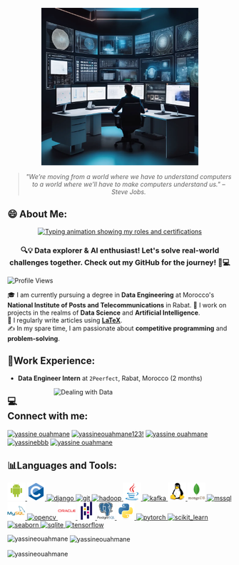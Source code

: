 <p align="center">
  <img src="https://github.com/YassineOUAHMANE/YassineOUAHMANE/blob/main/pixlr-image-generator-8577f5a3-3642-408a-8ceb-10d9118bba39.png" width="70%" />
</p>

<blockquote align="center">
  <i>"We’re moving from a world where we have to understand computers to a world where we’ll have to make computers understand us." – Steve Jobs.</i>
</blockquote>

## 😄 About Me:

<p align="center">
  <a href="https://github.com/DenverCoder1/readme-typing-svg">
    <img src="https://readme-typing-svg.herokuapp.com?lines=Welcome+to+my+Github+account+😁;(☞ﾟヮﾟ)☞+I'm+Yassine+OUAHMANE+☜(ﾟヮﾟ☜);Data+Engineer+⚙️;🌟+AI+Machine+Learning+Aficionado+🌟&center=true&width=900&height=50" alt="Typing animation showing my roles and certifications">
  </a>
</p>
<h3 align="center">🔍💡 Data explorer & AI enthusiast! Let's solve real-world challenges together. Check out my GitHub for the journey! 🚀💻</h3>

<p align="left">
  <img src="https://komarev.com/ghpvc/?username=yassineouahmane&label=Profile%20views&color=0e75b6&style=flat" alt="Profile Views" />
</p>

🎓 I am currently pursuing a degree in **Data Engineering** at Morocco's **National Institute of Posts and Telecommunications** in Rabat. 
🧠 I work on projects in the realms of **Data Science** and **Artificial Intelligence**.  
📝 I regularly write articles using **[LaTeX](https://www.latex-project.org/)**.  
✍️ In my spare time, I am passionate about **competitive programming** and **problem-solving**.  


## 💼Work Experience:
- **Data Engineer Intern** at `2Peerfect`, Rabat, Morocco (2 months)


<img align="right" alt="Dealing with Data" width="400" src="https://camo.githubusercontent.com/7de37139d0b4c1ce40865e799b446c0e963a3dd8fb68d239707237c40604fa3d/68747470733a2f2f63646e2e6472696262626c652e636f6d2f75736572732f3733303730332f73637265656e73686f74732f363538313234332f6176656e746f2e676966">

## 💻Connect with me:
<p align="left">
<a href="https://www.linkedin.com/in/yassine-ouahmane-8a15b6238/" target="blank"><img align="center" src="https://raw.githubusercontent.com/rahuldkjain/github-profile-readme-generator/master/src/images/icons/Social/linked-in-alt.svg" alt="yassine ouahmane" height="30" width="40" /></a>
<a href="https://kaggle.com/yassineouahmane123!" target="blank"><img align="center" src="https://raw.githubusercontent.com/rahuldkjain/github-profile-readme-generator/master/src/images/icons/Social/kaggle.svg" alt="yassineouahmane123!" height="30" width="40" /></a>
<a href="https://www.hackerrank.com/profile/yassineouahmane1" target="blank"><img align="center" src="https://raw.githubusercontent.com/rahuldkjain/github-profile-readme-generator/master/src/images/icons/Social/hackerrank.svg" alt="yassine ouahmane" height="30" width="40" /></a>
<a href="https://codeforces.com/profile/yassinebbb" target="blank"><img align="center" src="https://raw.githubusercontent.com/rahuldkjain/github-profile-readme-generator/master/src/images/icons/Social/codeforces.svg" alt="yassinebbb" height="30" width="40" /></a>
<a href="https://leetcode.com/Yassineouahmane/" target="blank"><img align="center" src="https://raw.githubusercontent.com/rahuldkjain/github-profile-readme-generator/master/src/images/icons/Social/leet-code.svg" alt="yassine ouahmane" height="30" width="40" /></a>
</p>

## 📊Languages and Tools:
<p align="left"> <a href="https://developer.android.com" target="_blank" rel="noreferrer"> <img src="https://raw.githubusercontent.com/devicons/devicon/master/icons/android/android-original-wordmark.svg" alt="android" width="40" height="40"/> </a> <a href="https://www.cprogramming.com/" target="_blank" rel="noreferrer"> <img src="https://raw.githubusercontent.com/devicons/devicon/master/icons/c/c-original.svg" alt="c" width="40" height="40"/> </a> <a href="https://www.djangoproject.com/" target="_blank" rel="noreferrer"> <img src="https://cdn.worldvectorlogo.com/logos/django.svg" alt="django" width="40" height="40"/> </a> <a href="https://git-scm.com/" target="_blank" rel="noreferrer"> <img src="https://www.vectorlogo.zone/logos/git-scm/git-scm-icon.svg" alt="git" width="40" height="40"/> </a> <a href="https://hadoop.apache.org/" target="_blank" rel="noreferrer"> <img src="https://www.vectorlogo.zone/logos/apache_hadoop/apache_hadoop-icon.svg" alt="hadoop" width="40" height="40"/> </a> <a href="https://www.java.com" target="_blank" rel="noreferrer"> <img src="https://raw.githubusercontent.com/devicons/devicon/master/icons/java/java-original.svg" alt="java" width="40" height="40"/> </a> <a href="https://kafka.apache.org/" target="_blank" rel="noreferrer"> <img src="https://www.vectorlogo.zone/logos/apache_kafka/apache_kafka-icon.svg" alt="kafka" width="40" height="40"/> </a> <a href="https://www.linux.org/" target="_blank" rel="noreferrer"> <img src="https://raw.githubusercontent.com/devicons/devicon/master/icons/linux/linux-original.svg" alt="linux" width="40" height="40"/> </a> <a href="https://www.mongodb.com/" target="_blank" rel="noreferrer"> <img src="https://raw.githubusercontent.com/devicons/devicon/master/icons/mongodb/mongodb-original-wordmark.svg" alt="mongodb" width="40" height="40"/> </a> <a href="https://www.microsoft.com/en-us/sql-server" target="_blank" rel="noreferrer"> <img src="https://www.svgrepo.com/show/303229/microsoft-sql-server-logo.svg" alt="mssql" width="40" height="40"/> </a> <a href="https://www.mysql.com/" target="_blank" rel="noreferrer"> <img src="https://raw.githubusercontent.com/devicons/devicon/master/icons/mysql/mysql-original-wordmark.svg" alt="mysql" width="40" height="40"/> </a> <a href="https://opencv.org/" target="_blank" rel="noreferrer"> <img src="https://www.vectorlogo.zone/logos/opencv/opencv-icon.svg" alt="opencv" width="40" height="40"/> </a> <a href="https://www.oracle.com/" target="_blank" rel="noreferrer"> <img src="https://raw.githubusercontent.com/devicons/devicon/master/icons/oracle/oracle-original.svg" alt="oracle" width="40" height="40"/> </a> <a href="https://pandas.pydata.org/" target="_blank" rel="noreferrer"> <img src="https://raw.githubusercontent.com/devicons/devicon/2ae2a900d2f041da66e950e4d48052658d850630/icons/pandas/pandas-original.svg" alt="pandas" width="40" height="40"/> </a> <a href="https://www.postgresql.org" target="_blank" rel="noreferrer"> <img src="https://raw.githubusercontent.com/devicons/devicon/master/icons/postgresql/postgresql-original-wordmark.svg" alt="postgresql" width="40" height="40"/> </a> <a href="https://www.python.org" target="_blank" rel="noreferrer"> <img src="https://raw.githubusercontent.com/devicons/devicon/master/icons/python/python-original.svg" alt="python" width="40" height="40"/> </a> <a href="https://pytorch.org/" target="_blank" rel="noreferrer"> <img src="https://www.vectorlogo.zone/logos/pytorch/pytorch-icon.svg" alt="pytorch" width="40" height="40"/> </a> <a href="https://scikit-learn.org/" target="_blank" rel="noreferrer"> <img src="https://upload.wikimedia.org/wikipedia/commons/0/05/Scikit_learn_logo_small.svg" alt="scikit_learn" width="40" height="40"/> </a> <a href="https://seaborn.pydata.org/" target="_blank" rel="noreferrer"> <img src="https://seaborn.pydata.org/_images/logo-mark-lightbg.svg" alt="seaborn" width="40" height="40"/> </a> <a href="https://www.sqlite.org/" target="_blank" rel="noreferrer"> <img src="https://www.vectorlogo.zone/logos/sqlite/sqlite-icon.svg" alt="sqlite" width="40" height="40"/> </a> <a href="https://www.tensorflow.org" target="_blank" rel="noreferrer"> <img src="https://www.vectorlogo.zone/logos/tensorflow/tensorflow-icon.svg" alt="tensorflow" width="40" height="40"/> </a> </p>

<p><img align="left" src="https://github-readme-stats.vercel.app/api/top-langs?username=yassineouahmane&show_icons=true&locale=en&layout=compact" alt="yassineouahmane" /></p>

<p>&nbsp;<img align="center" src="https://github-readme-stats.vercel.app/api?username=yassineouahmane&show_icons=true&locale=en" alt="yassineouahmane" /></p>

<p><img align="center" src="https://github-readme-streak-stats.herokuapp.com/?user=yassineouahmane&" alt="yassineouahmane" /></p>
